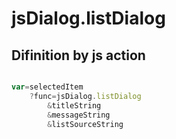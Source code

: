 # jsDialog.listDialog

## Difinition by js action

```js.js

var=selectedItem
	?func=jsDialog.listDialog
		&titleString
		&messageString
		&listSourceString
```


